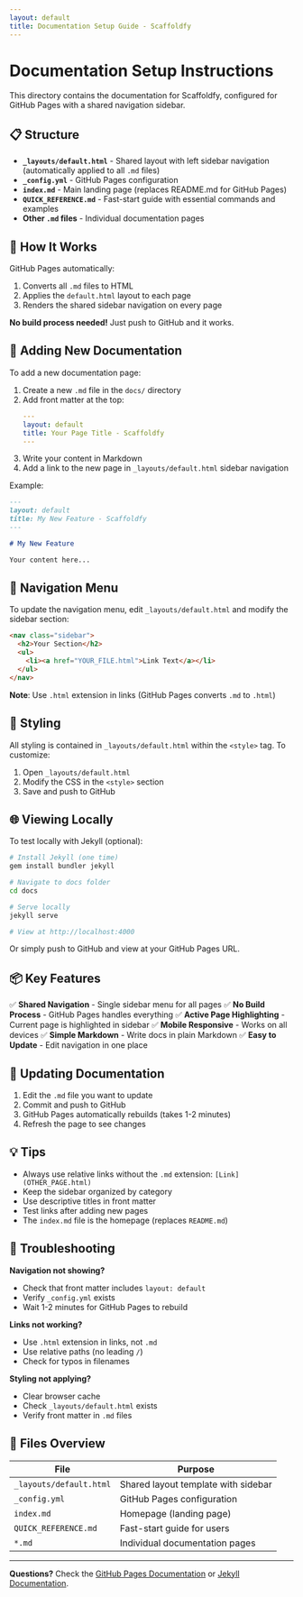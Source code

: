 ```yaml
---
layout: default
title: Documentation Setup Guide - Scaffoldfy
---
```


# Documentation Setup Instructions

This directory contains the documentation for Scaffoldfy, configured for GitHub Pages with a shared navigation sidebar.

## 📋 Structure

- **`_layouts/default.html`** - Shared layout with left sidebar navigation (automatically applied to all `.md` files)
- **`_config.yml`** - GitHub Pages configuration
- **`index.md`** - Main landing page (replaces README.md for GitHub Pages)
- **`QUICK_REFERENCE.md`** - Fast-start guide with essential commands and examples
- **Other `.md` files** - Individual documentation pages

## 🚀 How It Works

GitHub Pages automatically:

1. Converts all `.md` files to HTML
2. Applies the `default.html` layout to each page
3. Renders the shared sidebar navigation on every page

**No build process needed!** Just push to GitHub and it works.

## 📝 Adding New Documentation

To add a new documentation page:

1. Create a new `.md` file in the `docs/` directory
2. Add front matter at the top:
   ```yaml
   ---
   layout: default
   title: Your Page Title - Scaffoldfy
   ---
   ```
3. Write your content in Markdown
4. Add a link to the new page in `_layouts/default.html` sidebar navigation

Example:

```markdown
---
layout: default
title: My New Feature - Scaffoldfy
---

# My New Feature

Your content here...
```

## 🔗 Navigation Menu

To update the navigation menu, edit `_layouts/default.html` and modify the sidebar section:

```html
<nav class="sidebar">
  <h2>Your Section</h2>
  <ul>
    <li><a href="YOUR_FILE.html">Link Text</a></li>
  </ul>
</nav>
```

**Note**: Use `.html` extension in links (GitHub Pages converts `.md` to `.html`)

## 🎨 Styling

All styling is contained in `_layouts/default.html` within the `<style>` tag. To customize:

1. Open `_layouts/default.html`
2. Modify the CSS in the `<style>` section
3. Save and push to GitHub

## 🌐 Viewing Locally

To test locally with Jekyll (optional):

```bash
# Install Jekyll (one time)
gem install bundler jekyll

# Navigate to docs folder
cd docs

# Serve locally
jekyll serve

# View at http://localhost:4000
```

Or simply push to GitHub and view at your GitHub Pages URL.

## 📦 Key Features

✅ **Shared Navigation** - Single sidebar menu for all pages
✅ **No Build Process** - GitHub Pages handles everything
✅ **Active Page Highlighting** - Current page is highlighted in sidebar
✅ **Mobile Responsive** - Works on all devices
✅ **Simple Markdown** - Write docs in plain Markdown
✅ **Easy to Update** - Edit navigation in one place

## 🔄 Updating Documentation

1. Edit the `.md` file you want to update
2. Commit and push to GitHub
3. GitHub Pages automatically rebuilds (takes 1-2 minutes)
4. Refresh the page to see changes

## 💡 Tips

- Always use relative links without the `.md` extension: `[Link](OTHER_PAGE.html)`
- Keep the sidebar organized by category
- Use descriptive titles in front matter
- Test links after adding new pages
- The `index.md` file is the homepage (replaces `README.md`)

## 🐛 Troubleshooting

**Navigation not showing?**

- Check that front matter includes `layout: default`
- Verify `_config.yml` exists
- Wait 1-2 minutes for GitHub Pages to rebuild

**Links not working?**

- Use `.html` extension in links, not `.md`
- Use relative paths (no leading `/`)
- Check for typos in filenames

**Styling not applying?**

- Clear browser cache
- Check `_layouts/default.html` exists
- Verify front matter in `.md` files

## 📄 Files Overview

| File                    | Purpose                             |
| ----------------------- | ----------------------------------- |
| `_layouts/default.html` | Shared layout template with sidebar |
| `_config.yml`           | GitHub Pages configuration          |
| `index.md`              | Homepage (landing page)             |
| `QUICK_REFERENCE.md`    | Fast-start guide for users          |
| `*.md`                  | Individual documentation pages      |

---

**Questions?** Check the [GitHub Pages Documentation](https://docs.github.com/en/pages) or [Jekyll Documentation](https://jekyllrb.com/docs/).
